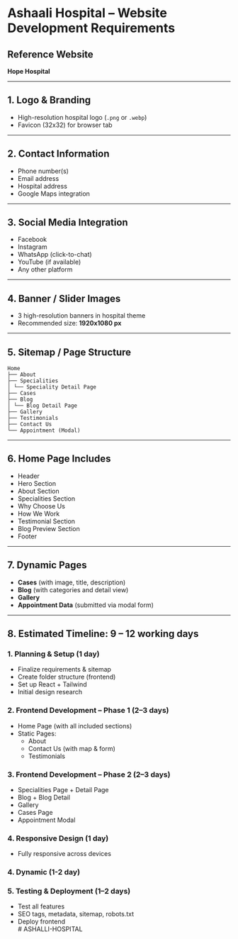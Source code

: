 # Ashaali Hospital – Website Development Requirements

## Reference Website
**Hope Hospital**

---

## 1. Logo & Branding
- High-resolution hospital logo (`.png` or `.webp`)
- Favicon (32x32) for browser tab

---

## 2. Contact Information
- Phone number(s)  
- Email address  
- Hospital address  
- Google Maps integration  

---

## 3. Social Media Integration
- Facebook  
- Instagram  
- WhatsApp (click-to-chat)  
- YouTube (if available)  
- Any other platform  

---

## 4. Banner / Slider Images
- 3 high-resolution banners in hospital theme  
- Recommended size: **1920x1080 px**

---

## 5. Sitemap / Page Structure

```
Home
├── About
├── Specialities
│ └── Speciality Detail Page
├── Cases
├── Blog
│ └── Blog Detail Page
├── Gallery
├── Testimonials
├── Contact Us
└── Appointment (Modal)
```

---

## 6. Home Page Includes
- Header  
- Hero Section  
- About Section  
- Specialities Section  
- Why Choose Us  
- How We Work  
- Testimonial Section  
- Blog Preview Section  
- Footer  

---

## 7. Dynamic Pages
- **Cases** (with image, title, description)  
- **Blog** (with categories and detail view)  
- **Gallery**  
- **Appointment Data** (submitted via modal form)  

---

## 8. Estimated Timeline: 9 – 12 working days

### 1. Planning & Setup (1 day)
- Finalize requirements & sitemap  
- Create folder structure (frontend)  
- Set up React + Tailwind  
- Initial design research  

### 2. Frontend Development – Phase 1 (2–3 days)
- Home Page (with all included sections)  
- Static Pages:  
  - About  
  - Contact Us (with map & form)  
  - Testimonials  

### 3. Frontend Development – Phase 2 (2–3 days)
- Specialities Page + Detail Page  
- Blog + Blog Detail  
- Gallery  
- Cases Page  
- Appointment Modal  

### 4. Responsive Design (1 day)
- Fully responsive across devices  

### 4. Dynamic (1-2 day) 

### 5. Testing & Deployment (1–2 days)
- Test all features  
- SEO tags, metadata, sitemap, robots.txt  
- Deploy frontend  
#   A S H A L L I - H O S P I T A L  
 
